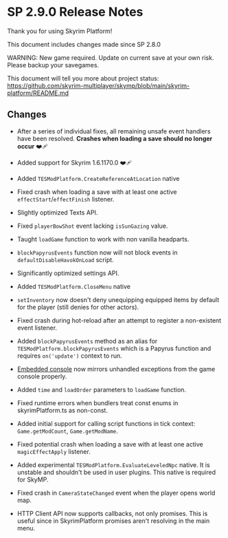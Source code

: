 # SP 2.9.0 Release Notes

Thank you for using Skyrim Platform!

This document includes changes made since SP 2.8.0

WARNING: New game required. Update on current save at your own risk. Please backup your savegames.

This document will tell you more about project status: https://github.com/skyrim-multiplayer/skymp/blob/main/skyrim-platform/README.md
## Changes

- After a series of individual fixes, all remaining unsafe event handlers have been resolved. **Crashes when loading a save should no longer occur** ❤️‍🩹


- Added support for Skyrim 1.6.1170.0 ❤️‍🩹


- Added `TESModPlatform.CreateReferenceAtLocation` native


- Fixed crash when loading a save with at least one active `effectStart`/`effectFinish` listener.


- Slightly optimized Texts API.


- Fixed `playerBowShot` event lacking `isSunGazing` value.


- Taught `loadGame` function to work with non vanilla headparts.


- `blockPapyrusEvents` function now will not block events in `defaultDisableHavokOnLoad` script.


- Significantly optimized settings API.


- Added `TESModPlatform.CloseMenu` native


- `setInventory` now doesn't deny unequipping equipped items by default for the player (still denies for other actors).


- Fixed crash during hot-reload after an attempt to register a non-existent event listener.


- Added `blockPapyrusEvents` method as an alias for `TESModPlatform.blockPapyrusEvents` which is a Papyrus function and requires `on('update')` context to run.


- [Embedded console](https://github.com/skyrim-multiplayer/skymp/blob/592c6527ed91e6c97a38d143f4ae1cdab9c3268e/docs/release/sp-2.8.md?plain=1#L68) now mirrors unhandled exceptions from the game console properly.


- Added `time` and `loadOrder` parameters to `loadGame` function.


- Fixed runtime errors when bundlers treat const enums in skyrimPlatform.ts as non-const.


- Added initial support for calling script functions in tick context: `Game.getModCount`, `Game.getModName`.


- Fixed potential crash when loading a save with at least one active `magicEffectApply` listener.


- Added experimental `TESModPlatform.EvaluateLeveledNpc` native. It is unstable and shouldn't be used in user plugins. This native is required for SkyMP.


- Fixed crash in `CameraStateChanged` event when the player opens world map.


- HTTP Client API now supports callbacks, not only promises. This is useful since in SkyrimPlatform promises aren't resolving in the main menu.
